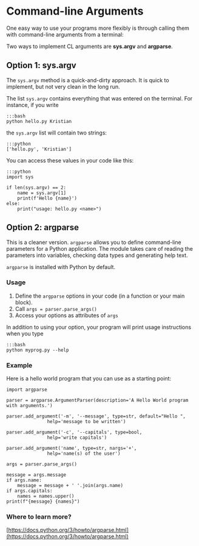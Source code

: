 # Command-line Arguments

One easy way to use your programs more flexibly is through calling them with command-line arguments from a terminal:

Two ways to implement CL arguments are **sys.argv** and **argparse**.

## Option 1: sys.argv

The `sys.argv` method is a quick-and-dirty approach.
It is quick to implement, but not very clean in the long run.

The list `sys.argv` contains everything that was entered on the terminal.
For instance, if you write

    :::bash
    python hello.py Kristian

the `sys.argv` list will contain two strings:

    :::python
    ['hello.py', 'Kristian']

You can access these values in your code like this:

    :::python
    import sys

    if len(sys.argv) == 2:
        name = sys.argv[1]
        print(f'Hello {name}')
    else:
        print("usage: hello.py <name>")

## Option 2: argparse

This is a cleaner version. `argparse` allows you to define command-line parameters for a Python application. The module takes care of reading the parameters into variables, checking data types and generating help text.

`argparse` is installed with Python by default.

### Usage

1. Define the `argparse` options in your code (in a function or your main block).
2. Call `args = parser.parse_args()`
3. Access your options as attributes of `args`

In addition to using your option, your program will print usage instructions when you type

    :::bash
    python myprog.py --help

### Example

Here is a hello world program that you can use as a starting point:


    import argparse

    parser = argparse.ArgumentParser(description='A Hello World program with arguments.')

    parser.add_argument('-m', '--message', type=str, default="Hello ",
                   help='message to be written')

    parser.add_argument('-c', '--capitals', type=bool,
                   help='write capitals')

    parser.add_argument('name', type=str, nargs='+',
                   help='name(s) of the user')

    args = parser.parse_args()

    message = args.message
    if args.name:
        message = message + ' '.join(args.name)
    if args.capitals:
        names = names.upper()
    print(f"{message} {names}")


### Where to learn more?

[https://docs.python.org/3/howto/argparse.html](https://docs.python.org/3/howto/argparse.html)
